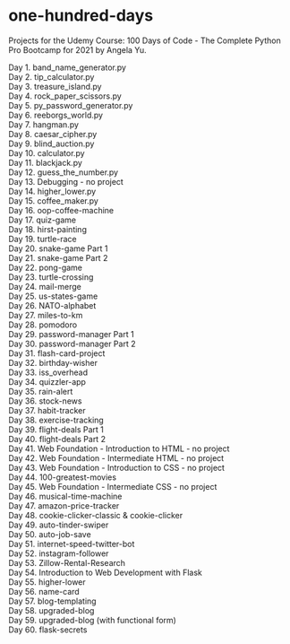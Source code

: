 # one-hundred-days
Projects for the Udemy Course: 100 Days of Code - The Complete Python Pro Bootcamp for 2021 by Angela Yu.

Day 1. band_name_generator.py<br />
Day 2. tip_calculator.py<br />
Day 3. treasure_island.py<br />
Day 4. rock_paper_scissors.py<br />
Day 5. py_password_generator.py<br />
Day 6. reeborgs_world.py<br />
Day 7. hangman.py<br />
Day 8. caesar_cipher.py<br />
Day 9. blind_auction.py<br />
Day 10. calculator.py<br />
Day 11. blackjack.py<br />
Day 12. guess_the_number.py<br />
Day 13. Debugging - no project<br />
Day 14. higher_lower.py<br />
Day 15. coffee_maker.py<br />
Day 16. oop-coffee-machine<br />
Day 17. quiz-game<br />
Day 18. hirst-painting<br />
Day 19. turtle-race<br />
Day 20. snake-game Part 1<br />
Day 21. snake-game Part 2<br />
Day 22. pong-game<br />
Day 23. turtle-crossing<br />
Day 24. mail-merge<br />
Day 25. us-states-game<br />
Day 26. NATO-alphabet<br />
Day 27. miles-to-km<br />
Day 28. pomodoro<br />
Day 29. password-manager Part 1<br />
Day 30. password-manager Part 2<br />
Day 31. flash-card-project<br />
Day 32. birthday-wisher<br />
Day 33. iss_overhead<br />
Day 34. quizzler-app<br />
Day 35. rain-alert<br />
Day 36. stock-news<br />
Day 37. habit-tracker<br />
Day 38. exercise-tracking<br />
Day 39. flight-deals Part 1<br />
Day 40. flight-deals Part 2<br />
Day 41. Web Foundation - Introduction to HTML - no project<br />
Day 42. Web Foundation - Intermediate HTML - no project<br />
Day 43. Web Foundation - Introduction to CSS - no project<br />
Day 44. 100-greatest-movies<br />
Day 45. Web Foundation - Intermediate CSS - no project<br />
Day 46. musical-time-machine<br />
Day 47. amazon-price-tracker<br />
Day 48. cookie-clicker-classic & cookie-clicker<br />
Day 49. auto-tinder-swiper<br />
Day 50. auto-job-save<br />
Day 51. internet-speed-twitter-bot<br />
Day 52. instagram-follower<br />
Day 53. Zillow-Rental-Research<br />
Day 54. Introduction to Web Development with Flask<br />
Day 55. higher-lower<br />
Day 56. name-card<br />
Day 57. blog-templating<br />
Day 58. upgraded-blog<br />
Day 59. upgraded-blog (with functional form)<br />
Day 60. flask-secrets<br />
